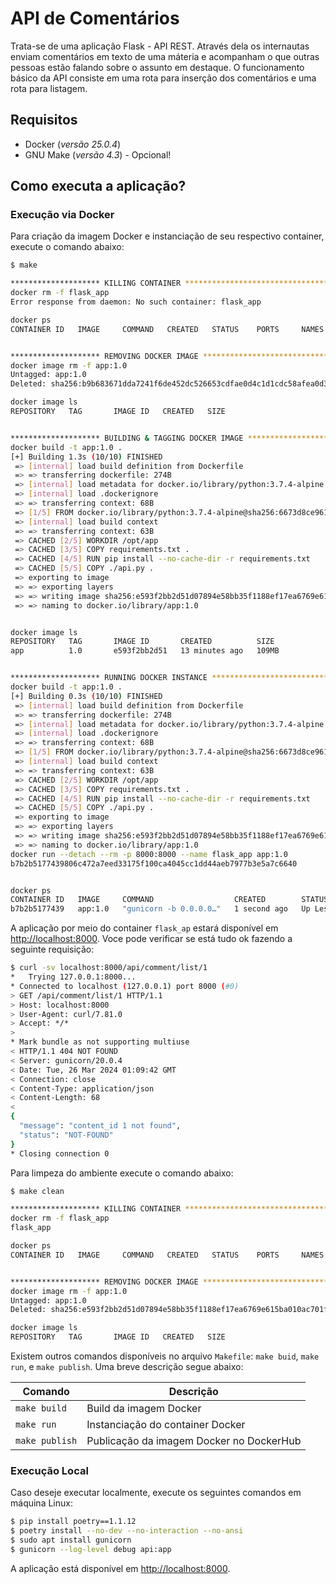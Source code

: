 # API de Comentários

Trata-se de uma aplicação Flask - API REST.  Através dela os internautas enviam comentários em texto de uma máteria e acompanham o que outras pessoas estão falando sobre o assunto em destaque. O funcionamento básico da API consiste em uma rota para inserção dos comentários e uma rota para listagem.

## Requisitos

- Docker (_versão 25.0.4_)
- GNU Make (_versão 4.3_) - Opcional!

## Como executa a aplicação?

### Execução via Docker

Para criação da imagem Docker e instanciação de seu respectivo container, execute o comando abaixo:

```bash
$ make

******************** KILLING CONTAINER **********************************
docker rm -f flask_app
Error response from daemon: No such container: flask_app

docker ps
CONTAINER ID   IMAGE     COMMAND   CREATED   STATUS    PORTS     NAMES


******************** REMOVING DOCKER IMAGE **********************************
docker image rm -f app:1.0
Untagged: app:1.0
Deleted: sha256:b9b683671dda7241f6de452dc526653cdfae0d4c1d1cdc58afea0d32443b6146

docker image ls
REPOSITORY   TAG       IMAGE ID   CREATED   SIZE


******************** BUILDING & TAGGING DOCKER IMAGE **********************************
docker build -t app:1.0 .
[+] Building 1.3s (10/10) FINISHED                                                                                    docker:default
 => [internal] load build definition from Dockerfile                                                                            0.0s
 => => transferring dockerfile: 274B                                                                                            0.0s
 => [internal] load metadata for docker.io/library/python:3.7.4-alpine                                                          1.3s
 => [internal] load .dockerignore                                                                                               0.0s
 => => transferring context: 68B                                                                                                0.0s
 => [1/5] FROM docker.io/library/python:3.7.4-alpine@sha256:6673d8ce9610d166b6d7d6abda21537ddcf30e6bc8c20ca86f17f1085e20ac95    0.0s
 => [internal] load build context                                                                                               0.0s
 => => transferring context: 63B                                                                                                0.0s
 => CACHED [2/5] WORKDIR /opt/app                                                                                               0.0s
 => CACHED [3/5] COPY requirements.txt .                                                                                        0.0s
 => CACHED [4/5] RUN pip install --no-cache-dir -r requirements.txt                                                             0.0s
 => CACHED [5/5] COPY ./api.py .                                                                                                0.0s
 => exporting to image                                                                                                          0.0s
 => => exporting layers                                                                                                         0.0s
 => => writing image sha256:e593f2bb2d51d07894e58bb35f1188ef17ea6769e615ba010ac701f2101f4c2b                                    0.0s
 => => naming to docker.io/library/app:1.0                                                                                      0.0s


docker image ls
REPOSITORY   TAG       IMAGE ID       CREATED          SIZE
app          1.0       e593f2bb2d51   13 minutes ago   109MB


******************** RUNNING DOCKER INSTANCE **********************************
docker build -t app:1.0 .
[+] Building 0.3s (10/10) FINISHED                                                                                    docker:default
 => [internal] load build definition from Dockerfile                                                                            0.0s
 => => transferring dockerfile: 274B                                                                                            0.0s
 => [internal] load metadata for docker.io/library/python:3.7.4-alpine                                                          0.3s
 => [internal] load .dockerignore                                                                                               0.0s
 => => transferring context: 68B                                                                                                0.0s
 => [1/5] FROM docker.io/library/python:3.7.4-alpine@sha256:6673d8ce9610d166b6d7d6abda21537ddcf30e6bc8c20ca86f17f1085e20ac95    0.0s
 => [internal] load build context                                                                                               0.0s
 => => transferring context: 63B                                                                                                0.0s
 => CACHED [2/5] WORKDIR /opt/app                                                                                               0.0s
 => CACHED [3/5] COPY requirements.txt .                                                                                        0.0s
 => CACHED [4/5] RUN pip install --no-cache-dir -r requirements.txt                                                             0.0s
 => CACHED [5/5] COPY ./api.py .                                                                                                0.0s
 => exporting to image                                                                                                          0.0s
 => => exporting layers                                                                                                         0.0s
 => => writing image sha256:e593f2bb2d51d07894e58bb35f1188ef17ea6769e615ba010ac701f2101f4c2b                                    0.0s
 => => naming to docker.io/library/app:1.0                                                                                      0.0s
docker run --detach --rm -p 8000:8000 --name flask_app app:1.0
b7b2b5177439806c472a7eed33175f100ca4045cc1dd44aeb7977b3e5a7c6640


docker ps
CONTAINER ID   IMAGE     COMMAND                  CREATED        STATUS                  PORTS                                       NAMES
b7b2b5177439   app:1.0   "gunicorn -b 0.0.0.0…"   1 second ago   Up Less than a second   0.0.0.0:8000->8000/tcp, :::8000->8000/tcp   flask_app
```

A aplicação por meio do container `flask_ap` estará disponível em [http://localhost:8000](http://localhost:8000). Voce pode verificar se está tudo ok fazendo a seguinte requisição:

```bash
$ curl -sv localhost:8000/api/comment/list/1
*   Trying 127.0.0.1:8000...
* Connected to localhost (127.0.0.1) port 8000 (#0)
> GET /api/comment/list/1 HTTP/1.1
> Host: localhost:8000
> User-Agent: curl/7.81.0
> Accept: */*
> 
* Mark bundle as not supporting multiuse
< HTTP/1.1 404 NOT FOUND
< Server: gunicorn/20.0.4
< Date: Tue, 26 Mar 2024 01:09:42 GMT
< Connection: close
< Content-Type: application/json
< Content-Length: 68
< 
{
  "message": "content_id 1 not found", 
  "status": "NOT-FOUND"
}
* Closing connection 0
```

Para limpeza do ambiente execute o comando abaixo:

```bash
$ make clean

******************** KILLING CONTAINER **********************************
docker rm -f flask_app
flask_app

docker ps
CONTAINER ID   IMAGE     COMMAND   CREATED   STATUS    PORTS     NAMES


******************** REMOVING DOCKER IMAGE **********************************
docker image rm -f app:1.0
Untagged: app:1.0
Deleted: sha256:e593f2bb2d51d07894e58bb35f1188ef17ea6769e615ba010ac701f2101f4c2b

docker image ls
REPOSITORY   TAG       IMAGE ID   CREATED   SIZE

```

Existem outros comandos disponíveis no arquivo `Makefile`: `make buid`, `make run`, e `make publish`. Uma breve descrição segue abaixo:

| Comando      | Descrição |
|--------------|-------------|
| `make build`   | Build da imagem Docker             |
| `make run`     | Instanciação do container Docker            |
| `make publish` | Publicação da imagem Docker no DockerHub            |

### Execução Local

Caso deseje executar localmente, execute os seguintes comandos em máquina Linux:

```bash
$ pip install poetry==1.1.12
$ poetry install --no-dev --no-interaction --no-ansi
$ sudo apt install gunicorn
$ gunicorn --log-level debug api:app
```

A aplicação está disponível em [http://localhost:8000](http://localhost:8000).
